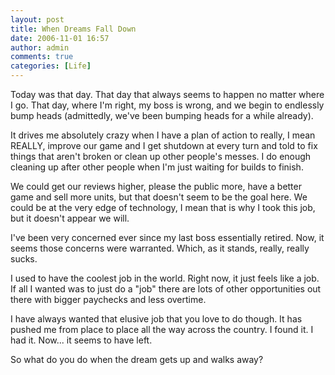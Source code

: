 ```yaml
---
layout: post
title: When Dreams Fall Down
date: 2006-11-01 16:57
author: admin
comments: true
categories: [Life]
---
```

Today was that day.  That day that always seems to happen no matter where I go.  That day, where I'm right, my boss is wrong, and we begin to endlessly bump heads (admittedly, we've been bumping heads for a while already).

It drives me absolutely crazy when I have a plan of action to really, I mean REALLY, improve our game and I get shutdown at every turn and told to fix things that aren't broken or clean up other people's messes.  I do enough cleaning up after other people when I'm just waiting for builds to finish.

We could get our reviews higher, please the public more, have a better game and sell more units, but that doesn't seem to be the goal here.  We could be at the very edge of technology, I mean that is why I took this job, but it doesn't appear we will.

I've been very concerned ever since my last boss essentially retired.  Now, it seems those concerns were warranted.  Which, as it stands, really, really sucks.

I used to have the coolest job in the world.  Right now, it just feels like a job.  If all I wanted was to just do a "job" there are lots of other opportunities out there with bigger paychecks and less overtime.

I have always wanted that elusive job that you love to do though.  It has pushed me from place to place all the way across the country.  I found it.  I had it.  Now... it seems to have left.

So what do you do when the dream gets up and walks away?
